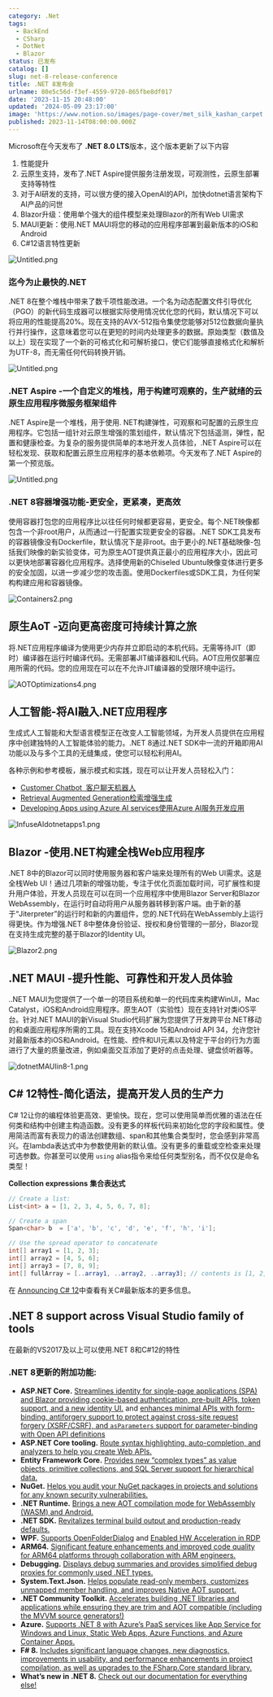 ```yaml
---
category: .Net
tags:
  - BackEnd
  - CSharp
  - DotNet
  - Blazor
status: 已发布
catalog: []
slug: net-8-release-conference
title: .NET 8发布会
urlname: 80e5c56d-f3ef-4559-9720-865fbe8df017
date: '2023-11-15 20:48:00'
updated: '2024-05-09 23:17:00'
image: 'https://www.notion.so/images/page-cover/met_silk_kashan_carpet.jpg'
published: 2023-11-14T08:00:00.000Z
---
```


Microsoft在今天发布了 **.NET 8.0 LTS**版本，这个版本更新了以下内容

1. 性能提升
2. 云原生支持，发布了.NET Aspire提供服务注册发现，可观测性，云原生部署支持等特性
3. 对于AI研发的支持，可以很方便的接入OpenAI的API，加快dotnet语言架构下AI产品的问世
4. Blazor升级：使用单个强大的组件模型来处理Blazor的所有Web UI需求
5. MAUI更新：使用.NET MAUI将您的移动的应用程序部署到最新版本的iOS和Android
6. C#12语言特性更新

![Untitled.png](https://prod-files-secure.s3.us-west-2.amazonaws.com/5d24fe63-e567-4804-86f9-9fdc62e13082/10cda029-65af-4ea7-b30e-605b2d9e6c57/Untitled.png?X-Amz-Algorithm=AWS4-HMAC-SHA256&X-Amz-Content-Sha256=UNSIGNED-PAYLOAD&X-Amz-Credential=ASIAZI2LB466QBIE2DBB%2F20250310%2Fus-west-2%2Fs3%2Faws4_request&X-Amz-Date=20250310T053343Z&X-Amz-Expires=3600&X-Amz-Security-Token=IQoJb3JpZ2luX2VjED0aCXVzLXdlc3QtMiJIMEYCIQCBE3ugh%2Fbb39tddjXuJXCGnLCe8MbgfOy%2BBawdBdAE4AIhANb8OXTBZPtGUoRB4zf95qquvAhltXWjyimdoIeB2FJhKogECIb%2F%2F%2F%2F%2F%2F%2F%2F%2F%2FwEQABoMNjM3NDIzMTgzODA1IgyD6Z6DXw7ojr%2BgTysq3AMlTilkHF9F9RDKp8ed%2FI9YlkyeI6S8HNoJAJD3pFYDU0oVft04DKgLfLhIvnxBBANykiKgM6zGGfoJEt57wKv8a%2FaLprvjNOEZqYdUxlS07glN4MnhQszVJ%2BW7oUDjGPJRLNo8mLoR9vjZ4X23eWSpeZPehs8V8hhFGeIEoOacpbCdaBuEQjG5H%2F8Maf8L71rg3UrwhQyN2FO%2FNM%2BRAdGn4%2Fty%2F%2FMumkhkd1VTgDNiRyE00E%2FfzlvBp9eVpwqEoTE962j1p7Gi34rsX7L7bepfpnpQqDcKI9Dk2YH3C1Lo50xSmKCUAsmH0jfJ0UF7yZADEW6Z0OHiB7AVVlIIuHy86C6MazNx1Lw0Gaz4HAvmZaulj4tJLd8TVqTAMx2BC6KdoNSoDlNcS5%2BsL9XLYssa8m8bsCiO71WYs7%2BNZQb6vc4MpnWUy%2FVbUnyYvgD0gMnWpSWkwvuT1IvAI0qGOpJH2CxVSpzMgZZK2GdlsCyWcLv2wwk73BGtmyil8vkux%2Fi8fJseEvIPLRsohH9IWK7P0cwxY254OLOtL8Q6%2B93OGTdGYyFpKkvuTi1UZtMMaQzzk264MmuDjL1d0IAHsRgJmc9TIVY14JikH83oxr77IUkxpNdFkepFhfte%2BzCw6Lm%2BBjqkAd5R0CsJKslo%2Fmy1od6bVuytFBQOxLhPYjnu9LRi8VacVBtKiQimgNb%2BT3pk42qBVW2y9YM%2FFRxRp3ROvAUE14Rmc0FJ3lPPzR%2FACRGqN%2BDzPV%2FFyAKlxvZDmyC9wcIhZHxWCFONGpuPdPMgeCm3AyeLoSvD%2BqSmYRlmaTlejZt0A5VeB8yE%2FicNeUiK2swkVuHd0VK7lLOfpmuHHK41t3Hn%2FOPE&X-Amz-Signature=475cbed248f9f6aff9d3ac1f44af8aca45452e35b31f942a55da2e0268a70d9f&X-Amz-SignedHeaders=host&x-id=GetObject)


### **迄今为止最快的.NET**


.NET 8在整个堆栈中带来了数千项性能改进。一个名为动态配置文件引导优化（PGO）的新代码生成器可以根据实际使用情况优化您的代码，默认情况下可以将应用的性能提高20%。现在支持的AVX-512指令集使您能够对512位数据向量执行并行操作，这意味着您可以在更短的时间内处理更多的数据。原始类型（数值及以上）现在实现了一个新的可格式化和可解析接口，使它们能够直接格式化和解析为UTF-8，而无需任何代码转换开销。


![Untitled.png](https://prod-files-secure.s3.us-west-2.amazonaws.com/5d24fe63-e567-4804-86f9-9fdc62e13082/edcbf140-d619-4389-a4a6-f97c113ab9f2/Untitled.png?X-Amz-Algorithm=AWS4-HMAC-SHA256&X-Amz-Content-Sha256=UNSIGNED-PAYLOAD&X-Amz-Credential=ASIAZI2LB466QBIE2DBB%2F20250310%2Fus-west-2%2Fs3%2Faws4_request&X-Amz-Date=20250310T053343Z&X-Amz-Expires=3600&X-Amz-Security-Token=IQoJb3JpZ2luX2VjED0aCXVzLXdlc3QtMiJIMEYCIQCBE3ugh%2Fbb39tddjXuJXCGnLCe8MbgfOy%2BBawdBdAE4AIhANb8OXTBZPtGUoRB4zf95qquvAhltXWjyimdoIeB2FJhKogECIb%2F%2F%2F%2F%2F%2F%2F%2F%2F%2FwEQABoMNjM3NDIzMTgzODA1IgyD6Z6DXw7ojr%2BgTysq3AMlTilkHF9F9RDKp8ed%2FI9YlkyeI6S8HNoJAJD3pFYDU0oVft04DKgLfLhIvnxBBANykiKgM6zGGfoJEt57wKv8a%2FaLprvjNOEZqYdUxlS07glN4MnhQszVJ%2BW7oUDjGPJRLNo8mLoR9vjZ4X23eWSpeZPehs8V8hhFGeIEoOacpbCdaBuEQjG5H%2F8Maf8L71rg3UrwhQyN2FO%2FNM%2BRAdGn4%2Fty%2F%2FMumkhkd1VTgDNiRyE00E%2FfzlvBp9eVpwqEoTE962j1p7Gi34rsX7L7bepfpnpQqDcKI9Dk2YH3C1Lo50xSmKCUAsmH0jfJ0UF7yZADEW6Z0OHiB7AVVlIIuHy86C6MazNx1Lw0Gaz4HAvmZaulj4tJLd8TVqTAMx2BC6KdoNSoDlNcS5%2BsL9XLYssa8m8bsCiO71WYs7%2BNZQb6vc4MpnWUy%2FVbUnyYvgD0gMnWpSWkwvuT1IvAI0qGOpJH2CxVSpzMgZZK2GdlsCyWcLv2wwk73BGtmyil8vkux%2Fi8fJseEvIPLRsohH9IWK7P0cwxY254OLOtL8Q6%2B93OGTdGYyFpKkvuTi1UZtMMaQzzk264MmuDjL1d0IAHsRgJmc9TIVY14JikH83oxr77IUkxpNdFkepFhfte%2BzCw6Lm%2BBjqkAd5R0CsJKslo%2Fmy1od6bVuytFBQOxLhPYjnu9LRi8VacVBtKiQimgNb%2BT3pk42qBVW2y9YM%2FFRxRp3ROvAUE14Rmc0FJ3lPPzR%2FACRGqN%2BDzPV%2FFyAKlxvZDmyC9wcIhZHxWCFONGpuPdPMgeCm3AyeLoSvD%2BqSmYRlmaTlejZt0A5VeB8yE%2FicNeUiK2swkVuHd0VK7lLOfpmuHHK41t3Hn%2FOPE&X-Amz-Signature=952461cac73662b0d256938886263c58fc22f4debcbe74ac72c8bf9ccd12de38&X-Amz-SignedHeaders=host&x-id=GetObject)


### **.NET Aspire -一个自定义的堆栈，用于构建可观察的，生产就绪的云原生应用程序微服务框架组件**


.NET Aspire是一个堆栈，用于使用. NET构建弹性，可观察和可配置的云原生应用程序。它包括一组针对云原生增强的策划组件，默认情况下包括遥测，弹性，配置和健康检查。为复杂的服务提供简单的本地开发人员体验，.NET Aspire可以在轻松发现、获取和配置云原生应用程序的基本依赖项。今天发布了.NET Aspire的第一个预览版。


![Untitled.png](https://prod-files-secure.s3.us-west-2.amazonaws.com/5d24fe63-e567-4804-86f9-9fdc62e13082/ff6a34d3-ac25-412d-9204-a7263d00528f/Untitled.png?X-Amz-Algorithm=AWS4-HMAC-SHA256&X-Amz-Content-Sha256=UNSIGNED-PAYLOAD&X-Amz-Credential=ASIAZI2LB466QBIE2DBB%2F20250310%2Fus-west-2%2Fs3%2Faws4_request&X-Amz-Date=20250310T053343Z&X-Amz-Expires=3600&X-Amz-Security-Token=IQoJb3JpZ2luX2VjED0aCXVzLXdlc3QtMiJIMEYCIQCBE3ugh%2Fbb39tddjXuJXCGnLCe8MbgfOy%2BBawdBdAE4AIhANb8OXTBZPtGUoRB4zf95qquvAhltXWjyimdoIeB2FJhKogECIb%2F%2F%2F%2F%2F%2F%2F%2F%2F%2FwEQABoMNjM3NDIzMTgzODA1IgyD6Z6DXw7ojr%2BgTysq3AMlTilkHF9F9RDKp8ed%2FI9YlkyeI6S8HNoJAJD3pFYDU0oVft04DKgLfLhIvnxBBANykiKgM6zGGfoJEt57wKv8a%2FaLprvjNOEZqYdUxlS07glN4MnhQszVJ%2BW7oUDjGPJRLNo8mLoR9vjZ4X23eWSpeZPehs8V8hhFGeIEoOacpbCdaBuEQjG5H%2F8Maf8L71rg3UrwhQyN2FO%2FNM%2BRAdGn4%2Fty%2F%2FMumkhkd1VTgDNiRyE00E%2FfzlvBp9eVpwqEoTE962j1p7Gi34rsX7L7bepfpnpQqDcKI9Dk2YH3C1Lo50xSmKCUAsmH0jfJ0UF7yZADEW6Z0OHiB7AVVlIIuHy86C6MazNx1Lw0Gaz4HAvmZaulj4tJLd8TVqTAMx2BC6KdoNSoDlNcS5%2BsL9XLYssa8m8bsCiO71WYs7%2BNZQb6vc4MpnWUy%2FVbUnyYvgD0gMnWpSWkwvuT1IvAI0qGOpJH2CxVSpzMgZZK2GdlsCyWcLv2wwk73BGtmyil8vkux%2Fi8fJseEvIPLRsohH9IWK7P0cwxY254OLOtL8Q6%2B93OGTdGYyFpKkvuTi1UZtMMaQzzk264MmuDjL1d0IAHsRgJmc9TIVY14JikH83oxr77IUkxpNdFkepFhfte%2BzCw6Lm%2BBjqkAd5R0CsJKslo%2Fmy1od6bVuytFBQOxLhPYjnu9LRi8VacVBtKiQimgNb%2BT3pk42qBVW2y9YM%2FFRxRp3ROvAUE14Rmc0FJ3lPPzR%2FACRGqN%2BDzPV%2FFyAKlxvZDmyC9wcIhZHxWCFONGpuPdPMgeCm3AyeLoSvD%2BqSmYRlmaTlejZt0A5VeB8yE%2FicNeUiK2swkVuHd0VK7lLOfpmuHHK41t3Hn%2FOPE&X-Amz-Signature=8a43382ae71b1a366078127acaa8e7bd456d138427e7217606425b77ca4a8d62&X-Amz-SignedHeaders=host&x-id=GetObject)


### **.NET 8容器增强功能-更安全，更紧凑，更高效**


使用容器打包您的应用程序比以往任何时候都更容易，更安全。每个.NET映像都包含一个非root用户，从而通过一行配置实现更安全的容器。.NET SDK工具发布的容器镜像没有Dockerfile，默认情况下是非root。由于更小的.NET基础映像-包括我们映像的新实验变体，可为原生AOT提供真正最小的应用程序大小，因此可以更快地部署容器化应用程序。选择使用新的Chiseled Ubuntu映像变体进行更多的安全加固，以进一步减少您的攻击面。使用Dockerfiles或SDK工具，为任何架构构建应用和容器镜像。


![Containers2.png](https://devblogs.microsoft.com/dotnet/wp-content/uploads/sites/10/2023/11/Containers2.png)


## 原生AoT -迈向更高密度可持续计算之旅


将.NET应用程序编译为使用更少内存并立即启动的本机代码。无需等待JIT（即时）编译器在运行时编译代码。无需部署JIT编译器和IL代码。AOT应用仅部署应用所需的代码。您的应用现在可以在不允许JIT编译器的受限环境中运行。


![AOTOptimizations4.png](https://devblogs.microsoft.com/dotnet/wp-content/uploads/sites/10/2023/11/AOTOptimizations4.png)


## 人工智能-将AI融入.NET应用程序


生成式人工智能和大型语言模型正在改变人工智能领域，为开发人员提供在应用程序中创建独特的人工智能体验的能力。.NET 8通过.NET SDK中一流的开箱即用AI功能以及与多个工具的无缝集成，使您可以轻松利用AI。


各种示例和参考模板，展示模式和实践，现在可以让开发人员轻松入门：

- [Customer Chatbot](https://github.com/dotnet/eShop)[ ](https://github.com/dotnet/eShop)[ 客户聊天机器人](https://github.com/dotnet/eShop)
- [Retrieval Augmented Generation](https://github.com/Azure-Samples/azure-search-openai-demo-csharp)[检索增强生成](https://github.com/Azure-Samples/azure-search-openai-demo-csharp)
- [Developing Apps using Azure AI services](https://devblogs.microsoft.com/dotnet/demystifying-retrieval-augmented-generation-with-dotnet/)[使用Azure AI服务开发应用](https://devblogs.microsoft.com/dotnet/demystifying-retrieval-augmented-generation-with-dotnet/)

![InfuseAIdotnetapps1.png](https://devblogs.microsoft.com/dotnet/wp-content/uploads/sites/10/2023/11/InfuseAIdotnetapps1.png)


## Blazor -使用.NET构建全栈Web应用程序


.NET 8中的Blazor可以同时使用服务器和客户端来处理所有的Web UI需求。这是全栈Web UI！通过几项新的增强功能，专注于优化页面加载时间，可扩展性和提升用户体验，开发人员现在可以在同一个应用程序中使用Blazor Server和Blazor WebAssembly，在运行时自动将用户从服务器转移到客户端。由于新的基于“Jiterpreter”的运行时和新的内置组件，您的.NET代码在WebAssembly上运行得更快。作为增强.NET 8中整体身份验证、授权和身份管理的一部分，Blazor现在支持生成完整的基于Blazor的Identity UI。


![Blazor2.png](https://devblogs.microsoft.com/dotnet/wp-content/uploads/sites/10/2023/11/Blazor2.png)


## .NET MAUI -提升性能、可靠性和开发人员体验


..NET MAUI为您提供了一个单一的项目系统和单一的代码库来构建WinUI，Mac Catalyst，iOS和Android应用程序。原生AOT（实验性）现在支持针对类iOS平台。针对.NET MAUI的新Visual Studio代码扩展为您提供了开发跨平台.NET移动的和桌面应用程序所需的工具。现在支持Xcode 15和Android API 34，允许您针对最新版本的iOS和Android。在性能、控件和UI元素以及特定于平台的行为方面进行了大量的质量改进，例如桌面交互添加了更好的点击处理、键盘侦听器等。


![dotnetMAUIin8-1.png](https://devblogs.microsoft.com/dotnet/wp-content/uploads/sites/10/2023/11/dotnetMAUIin8-1.png)


## C# 12特性-简化语法，提高开发人员的生产力


C# 12让你的编程体验更高效、更愉快。现在，您可以使用简单而优雅的语法在任何类和结构中创建主构造函数。没有更多的样板代码来初始化您的字段和属性。使用简洁而富有表现力的语法创建数组、span和其他集合类型时，您会感到非常高兴。在lambda表达式中为参数使用新的默认值。没有更多的重载或空检查来处理可选参数。你甚至可以使用 `using` alias指令来给任何类型别名，而不仅仅是命名类型！


**Collection expressions** **集合表达式**


```c#
// Create a list:
List<int> a = [1, 2, 3, 4, 5, 6, 7, 8];

// Create a span
Span<char> b  = ['a', 'b', 'c', 'd', 'e', 'f', 'h', 'i'];

// Use the spread operator to concatenate
int[] array1 = [1, 2, 3];
int[] array2 = [4, 5, 6];
int[] array3 = [7, 8, 9];
int[] fullArray = [..array1, ..array2, ..array3]; // contents is [1, 2, 3, 4, 5, 6, 7, 8, 9]
```


在 [Announcing C# 12](https://devblogs.microsoft.com/dotnet/announcing-csharp-12)中查看有关C#最新版本的更多信息。


## .NET 8 support across Visual Studio family of tools


在最新的VS2017及以上可以使用.NET 8和C#12的特性


### .NET 8更新的附加功能:

- **ASP.NET Core.** [Streamlines identity for single-page applications (SPA) and Blazor providing cookie-based authentication, pre-built APIs, token support, and a new identity UI.](https://devblogs.microsoft.com/dotnet/whats-new-with-identity-in-dotnet-8/) and [enhances minimal APIs with form-binding, antiforgery support to protect against cross-site request forgery (XSRF/CSRF), and ](https://learn.microsoft.com/aspnet/core/release-notes/aspnetcore-8.0#minimal-apis)[`asParameters`](https://learn.microsoft.com/aspnet/core/release-notes/aspnetcore-8.0#minimal-apis)[ support for parameter-binding with Open API definitions](https://learn.microsoft.com/aspnet/core/release-notes/aspnetcore-8.0#minimal-apis)
- **ASP.NET Core tooling.** [Route syntax highlighting, auto-completion, and analyzers to help you create Web APIs.](https://devblogs.microsoft.com/dotnet/aspnet-core-route-tooling-dotnet-8/)
- **Entity Framework Core.** [Provides new “complex types” as value objects, primitive collections, and SQL Server support for hierarchical data.](https://devblogs.microsoft.com/dotnet/announcing-ef8-rc2/)
- **NuGet.** [Helps you audit your NuGet packages in projects and solutions for any known security vulnerabilities.](https://learn.microsoft.com/nuget/concepts/auditing-packages)
- **.NET Runtime.** [Brings a new AOT compilation mode for WebAssembly (WASM) and Android.](https://devblogs.microsoft.com/dotnet/announcing-dotnet-8-rc1/#androidstripilafteraot-mode-on-android)
- **.NET SDK.** [Revitalizes terminal build output and production-ready defaults.](https://learn.microsoft.com/dotnet/core/whats-new/dotnet-8#net-sdk)
- **WPF.** [Supports OpenFolderDialog](https://devblogs.microsoft.com/dotnet/wpf-file-dialog-improvements-in-dotnet-8/) and [Enabled HW Acceleration in RDP](https://devblogs.microsoft.com/dotnet/announcing-dotnet-8-rc1/#wpf-hardware-acceleration-in-rdp)
- **ARM64.** [Significant feature enhancements and improved code quality for ARM64 platforms through collaboration with ARM engineers.](https://devblogs.microsoft.com/dotnet/this-arm64-performance-in-dotnet-8/)
- **Debugging.** [Displays debug summaries and provides simplified debug proxies for commonly used .NET types.](https://devblogs.microsoft.com/dotnet/debugging-enhancements-in-dotnet-8/)
- **System.Text.Json.** [Helps populate read-only members, customizes unmapped member handling, and improves Native AOT support.](https://devblogs.microsoft.com/dotnet/system-text-json-in-dotnet-8/)
- **.NET Community Toolkit.** [Accelerates building .NET libraries and applications while ensuring they are trim and AOT compatible (including the MVVM source generators!)](https://devblogs.microsoft.com/dotnet/announcing-the-dotnet-community-toolkit-821/)
- **Azure.** [Supports .NET 8 with Azure’s PaaS services like App Service for Windows and Linux, Static Web Apps, Azure Functions, and Azure Container Apps.](https://aka.ms/appservice-dotnet8)
- **F# 8.** [Includes significant language changes, new diagnostics, improvements in usability, and performance enhancements in project compilation, as well as upgrades to the FSharp.Core standard library.](https://devblogs.microsoft.com/dotnet/announcing-fsharp-8/)
- **What’s new in .NET 8.** [Check out our documentation for everything else!](https://learn.microsoft.com/dotnet/core/whats-new/dotnet-8)
